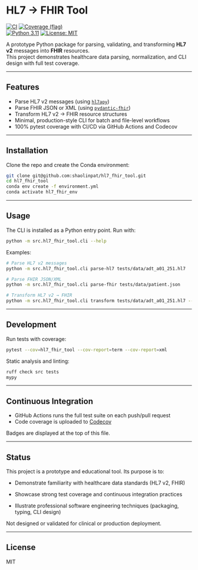 # HL7 -> FHIR Tool

[![CI](https://github.com/shaolinpat/ecg_cnn_pytorch/actions/workflows/ci.yml/badge.svg)](https://github.com/shaolinpat/hl7_fhir_tool/actions/workflows/ci.yml)
[![Coverage (flag)](https://img.shields.io/codecov/c/github/shaolinpat/ecg_cnn_pytorch.svg?flag=hl7_fhir_tool&branch=main)](https://codecov.io/gh/shaolinpat/hl7_fhir_tool)  
[![Python 3.11](https://img.shields.io/badge/python-3.11-blue.svg)](https://www.python.org/downloads/release/python-3110/)
[![License: MIT](https://img.shields.io/badge/license-MIT-green.svg)](LICENSE)


A prototype Python package for parsing, validating, and transforming **HL7 v2** messages into **FHIR** resources.  
This project demonstrates healthcare data parsing, normalization, and CLI design with full test coverage.

---

## Features

- Parse HL7 v2 messages (using [`hl7apy`](https://crs4.github.io/hl7apy/))
- Parse FHIR JSON or XML (using [`pydantic-fhir`](https://github.com/nazrulworld/fhir.resources))
- Transform HL7 v2 → FHIR resource structures
- Minimal, production-style CLI for batch and file-level workflows
- 100% pytest coverage with CI/CD via GitHub Actions and Codecov

---

## Installation

Clone the repo and create the Conda environment:

```bash
git clone git@github.com:shaolinpat/hl7_fhir_tool.git
cd hl7_fhir_tool
conda env create -f environment.yml
conda activate hl7_fhir_env
```

---

## Usage

The CLI is installed as a Python entry point. Run with:

```bash
python -m src.hl7_fhir_tool.cli --help
```

Examples:

```bash
# Parse HL7 v2 messages
python -m src.hl7_fhir_tool.cli parse-hl7 tests/data/adt_a01_251.hl7

# Parse FHIR JSON/XML
python -m src.hl7_fhir_tool.cli parse-fhir tests/data/patient.json

# Transform HL7 v2 → FHIR
python -m src.hl7_fhir_tool.cli transform tests/data/adt_a01_251.hl7 --stdout --pretty
```

---

## Development

Run tests with coverage:

```bash
pytest --cov=hl7_fhir_tool --cov-report=term --cov-report=xml
```

Static analysis and linting:

```bash
ruff check src tests
mypy
```

---

## Continuous Integration

- GitHub Actions runs the full test suite on each push/pull request
- Code coverage is uploaded to [Codecov](https://about.codecov.io/)

Badges are displayed at the top of this file.


---

## Status

This project is a prototype and educational tool. Its purpose is to:

 - Demonstrate familiarity with healthcare data standards (HL7 v2, FHIR)

 - Showcase strong test coverage and continuous integration practices

 - Illustrate professional software engineering techniques (packaging, typing, CLI design)

Not designed or validated for clinical or production deployment.

---

## License

MIT
